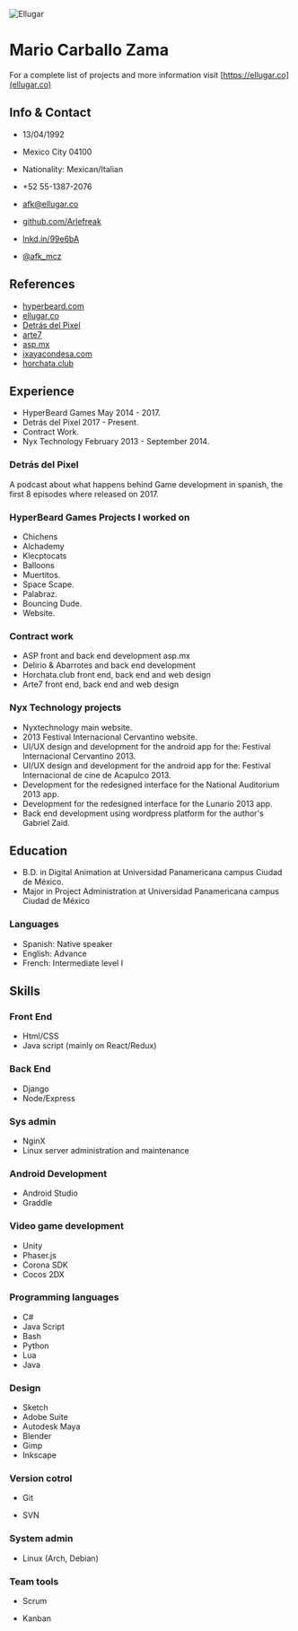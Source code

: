![Ellugar](https://cv.arlefreak.com/img/logo.svg)

# Mario Carballo Zama

For a complete list of projects and more information visit [https://ellugar.co](ellugar.co)

## Info & Contact

*   13/04/1992
*   Mexico City 04100
*   Nationality: Mexican/Italian

*   +52 55-1387-2076
*   [afk@ellugar.co](mailto:afk@ellugar.co)
*   [github.com/Arlefreak](http://github.com/Arlefreak)
*   [lnkd.in/99e6bA](http://lnkd.in/99e6bA)
*   [@afk_mcz](http://twitter.com/@afk_mcz)

## References

*   [hyperbeard.com](https://hyperbeard.com)
*   [ellugar.co](https://ellugar.co)
*   [Detrás del Pixel](https://ellugar.co/podcasts/detras-del-pixel)
*   [arte7](https://arte7.net)
*   [asp.mx](http://asp.mx)
*   [ixayacondesa.com](http://ixayacondesa.com)
*   [horchata.club](http://horchata.club)

## Experience

*   HyperBeard Games May 2014 - 2017.
*   Detrás del Pixel 2017 - Present.
*   Contract Work.
*   Nyx Technology February 2013 - September 2014.

### Detrás del Pixel

A podcast about what happens behind Game development in spanish, the first 8 episodes where released on 2017.

### HyperBeard Games Projects I worked on

*   Chichens
*   Alchademy
*   Klecptocats
*   Balloons
*   Muertitos.
*   Space Scape.
*   Palabraz.
*   Bouncing Dude.
*   Website.

### Contract work

*   ASP front and back end development asp.mx
*   Delirio & Abarrotes and back end development
*   Horchata.club front end, back end and web design
*   Arte7 front end, back end and web design

### Nyx Technology projects

*   Nyxtechnology main website.
*   2013 Festival Internacional Cervantino website.
*   UI/UX design and development for the android app for the: Festival Internacional Cervantino 2013.
*   UI/UX design and development for the android app for the: Festival Internacional de cine de Acapulco 2013.
*   Development for the redesigned interface for the National Auditorium 2013 app.
*   Development for the redesigned interface for the Lunario 2013 app.
*   Back end development using wordpress platform for the author's Gabriel Zaid.

## Education

*   B.D. in Digital Animation at Universidad Panamericana campus Ciudad de México.
*   Major in Project Administration at Universidad Panamericana campus Ciudad de México

### Languages

*   Spanish: Native speaker
*   English: Advance
*   French: Intermediate level I

## Skills

### Front End

*   Html/CSS
*   Java script (mainly on React/Redux)

### Back End

*   Django
*   Node/Express

### Sys admin
*   NginX
*   Linux server administration and maintenance

### Android Development

*   Android Studio
*   Graddle

### Video game development

*   Unity
*   Phaser.js
*   Corona SDK
*   Cocos 2DX

### Programming languages

*   C#
*   Java Script
*   Bash
*   Python
*   Lua
*   Java

### Design

*   Sketch
*   Adobe Suite
*   Autodesk Maya
*   Blender
*   Gimp
*   Inkscape

### Version cotrol

*   Git

*   SVN

### System admin

*   Linux (Arch, Debian)

### Team tools

*   Scrum

*   Kanban

